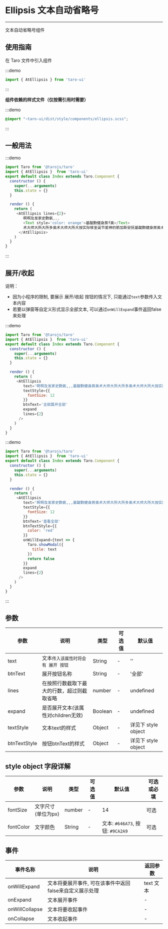 # Ellipsis 文本自动省略号

---
文本自动省略号组件

## 使用指南

在 Taro 文件中引入组件

:::demo
```js
import { AtEllipsis } from 'taro-ui'
```
:::

**组件依赖的样式文件（仅按需引用时需要）**

:::demo
```scss
@import "~taro-ui/dist/style/components/ellipsis.scss";
```
:::

## 一般用法

:::demo

```js
import Taro from '@tarojs/taro'
import { AtEllipsis }  from 'taro-ui'
export default class Index extends Taro.Component {
  constructor () {
    super(...arguments)
    this.state = {}
  }

  render () {
    return (
     <AtEllipsis lines={2}>
        啊啊及发家史覅氨,,,
        <Text style='color: orange'>基酸覅健身房f奥</Text>
        术大师大所大所多奥术大师大所大按实际嗲圣诞节爱神的箭加斯安抚基酸覅健身房奥术大师大所大所多奥术大师大所大按实际嗲圣诞节爱神的箭加斯安抚
      </AtEllipsis>
    )
  }
}

```

:::

## 展开/收起

说明：

* 因为小程序的限制, 要展示 展开/收起 按钮的情况下, 只能通过`text`参数传入文本内容
* 若要以弹窗等自定义形式显示全部文本, 可以通过`onWillExpand`事件返回false来处理

:::demo

```js
import Taro from '@tarojs/taro'
import { AtEllipsis }  from 'taro-ui'
export default class Index extends Taro.Component {
  constructor () {
    super(...arguments)
    this.state = {}
  }

  render () {
    return (
     <AtEllipsis
        text='啊啊及发家史覅氨,,,基酸覅健身房奥术大师大所大所多奥术大师大所大按实际嗲圣诞节爱神的箭加斯安抚基酸覅健身房奥术大师大所大所多奥术大师大所大按实际嗲圣诞节爱神的箭加斯安抚'
        textStyle={{
          fontSize: 12
        }}
        btnText='全部展开全部'
        expand
        lines={2}
      />
    )
  }
}

```

:::demo
```js
import Taro from '@tarojs/taro'
import { AtEllipsis }  from 'taro-ui'
export default class Index extends Taro.Component {
  constructor () {
    super(...arguments)
    this.state = {}
  }

  render () {
    return (
     <AtEllipsis
        text='啊啊及发家史覅氨,,,基酸覅健身房奥术大师大所大所多奥术大师大所大按实际嗲圣诞节爱神的箭加斯安抚基酸覅健身房奥术大师大所大所多奥术大师大所大按实际嗲圣诞节爱神的箭加斯安抚'
        textStyle={{
          fontSize: 12
        }}
        btnText='查看全部'
        btnTextStyle={{
          color: 'red'
        }}
        onWillExpand={text => {
          Taro.showModal({
            title: text
          })
          return false
        }}
        expand
        lines={2}
      />
    )
  }
}

```

:::

## 参数

| 参数       | 说明                                   | 类型    | 可选值                                                              | 默认值   |
| ---------- | -------------------------------------- | ------- | ------------------------------------------------------------------- | -------- |
| text | 文本`传入该属性时将会有 展开 按钮`   | String  | - | '' |
| btnText  | 展开按钮名称  | String | - | '全部' |
| lines  | 在按照行数截取下最大的行数，超过则截取省略	  | number | - | undefined |
| expand  | 是否展开文本(该属性对children无效)  | Boolean | - | undefined |
| textStyle  | 文本text的样式	  | Object | - | 详见下 style object |
| btnTextStyle  | 按钮btnText的样式	  | Object | - | 详见下 style object |


## style object 字段详解

| 参数       | 说明                                   | 类型    | 可选值                                                              | 默认值   | 可选或必填
| ---------- | -------------------------------------- | ------- | ------------------------------------------------------------------- | -------- |-------- |
| fontSize | 文字尺寸 (单位为px)  | number  | - | 14 | 可选 |
| fontColor  | 文字颜色  | String | - | 文本: `#646A73`, 按钮: `#9CA2A9` | 可选 |

## 事件

| 事件名称 | 说明          | 返回参数  |
|---------- |-------------- |---------- |
| onWillExpand | 文本将要展开事件, 可在该事件中返回false来自定义展示处理 | text 文本  |
| onExpand | 文本展开事件 | - |
| onWillCollapse | 文本将要收起事件 | - |
| onCollapse | 文本收起事件 | - |
